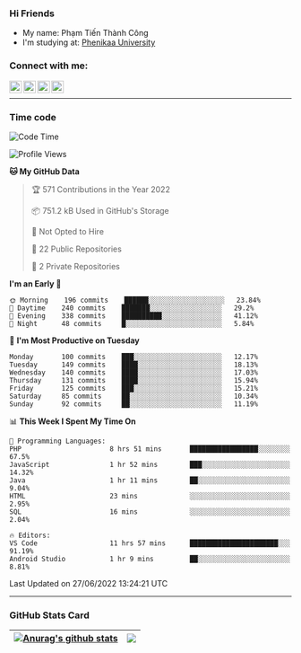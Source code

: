 ### Hi Friends

- My name: Phạm Tiến Thành Công
- I'm studying at: [Phenikaa University]


### Connect with me:
[<img align="left" alt="PhamTienThanhCong | Facebook" width="22px" src="https://upload.wikimedia.org/wikipedia/commons/thumb/1/16/Facebook-icon-1.png/640px-Facebook-icon-1.png" />][facebook]
[<img align="left" alt="PhamTienThanhCong | Zalo" width="22px" src="https://www.anphatpc.com.vn/template/anphat_2020v2/images/icon-zalo.jpg" />][zalo]
[<img align="left" alt="PhamTienThanhCong | LinkedIn" width="22px" src="https://cdn3.iconfinder.com/data/icons/inficons/512/linkedin.png" />][linkedin]
[<img align="left" alt="PhamTienThanhCong | tiktok" width="22px" src="https://cdn.worldvectorlogo.com/logos/tiktok-logo.svg" />][tiktok]

<br />

---

### Time code

<!--START_SECTION:waka-->
![Code Time](http://img.shields.io/badge/Code%20Time-454%20hrs%2050%20mins-blue)

![Profile Views](http://img.shields.io/badge/Profile%20Views-4-blue)

**🐱 My GitHub Data** 

> 🏆 571 Contributions in the Year 2022
 > 
> 📦 751.2 kB Used in GitHub's Storage 
 > 
> 🚫 Not Opted to Hire
 > 
> 📜 22 Public Repositories 
 > 
> 🔑 2 Private Repositories  
 > 
**I'm an Early 🐤** 

```text
🌞 Morning    196 commits    ██████░░░░░░░░░░░░░░░░░░░   23.84% 
🌆 Daytime    240 commits    ███████░░░░░░░░░░░░░░░░░░   29.2% 
🌃 Evening    338 commits    ██████████░░░░░░░░░░░░░░░   41.12% 
🌙 Night      48 commits     █░░░░░░░░░░░░░░░░░░░░░░░░   5.84%

```
📅 **I'm Most Productive on Tuesday** 

```text
Monday       100 commits    ███░░░░░░░░░░░░░░░░░░░░░░   12.17% 
Tuesday      149 commits    ████░░░░░░░░░░░░░░░░░░░░░   18.13% 
Wednesday    140 commits    ████░░░░░░░░░░░░░░░░░░░░░   17.03% 
Thursday     131 commits    ████░░░░░░░░░░░░░░░░░░░░░   15.94% 
Friday       125 commits    ███░░░░░░░░░░░░░░░░░░░░░░   15.21% 
Saturday     85 commits     ██░░░░░░░░░░░░░░░░░░░░░░░   10.34% 
Sunday       92 commits     ██░░░░░░░░░░░░░░░░░░░░░░░   11.19%

```


📊 **This Week I Spent My Time On** 

```text
💬 Programming Languages: 
PHP                      8 hrs 51 mins       █████████████████░░░░░░░░   67.5% 
JavaScript               1 hr 52 mins        ███░░░░░░░░░░░░░░░░░░░░░░   14.32% 
Java                     1 hr 11 mins        ██░░░░░░░░░░░░░░░░░░░░░░░   9.04% 
HTML                     23 mins             ░░░░░░░░░░░░░░░░░░░░░░░░░   2.95% 
SQL                      16 mins             ░░░░░░░░░░░░░░░░░░░░░░░░░   2.04%

🔥 Editors: 
VS Code                  11 hrs 57 mins      ██████████████████████░░░   91.19% 
Android Studio           1 hr 9 mins         ██░░░░░░░░░░░░░░░░░░░░░░░   8.81%

```


 Last Updated on 27/06/2022 13:24:21 UTC
<!--END_SECTION:waka-->

---

### GitHub Stats Card

| <a href="https://github.com/phamtienthanhcong"><img align="center" src="https://github-readme-stats.vercel.app/api?username=PhamTienThanhCong&show_icons=true&include_all_commits=true&theme=buefy&hide_border=true&theme=ocean_dark" alt="Anurag's github stats" /></a> | <a href="https://github.com/phamtienthanhcong"><img align="center" src="https://github-readme-stats.vercel.app/api/top-langs/?username=PhamTienThanhCong&layout=compact&theme=buefy&hide_border=true&theme=ocean_dark" /></a> |
| ------------- | ------------- |

[Phenikaa University]: https://phenikaa-uni.edu.vn/vi
[facebook]: https://www.facebook.com/phamtienthanhcong
[linkedin]: https://linkedin.com/in/phamtienthanhcong
[zalo]: https://zalo.me/0396396332
[tiktok]: https://www.tiktok.com/@phamtienthanhcong
[web]: https://github.com/PhamTienThanhCong/web_dev
[min project]: https://github.com/PhamTienThanhCong/Project-Of-Web
[c and cpp]: https://github.com/PhamTienThanhCong/Code_C_and_Cpro
[python]: https://github.com/PhamTienThanhCong/Python_beginer
